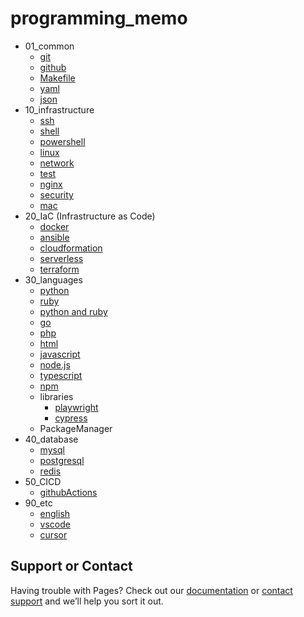 # programming_memo

- 01_common
  - [git](https://a11wa11.github.io/memo/01_common/01_git)
  - [github](https://a11wa11.github.io/memo/01_common/02_github)
  - [Makefile](https://a11wa11.github.io/memo/01_common/03_Makefile)
  - [yaml](https://a11wa11.github.io/memo/01_common/04_yaml)
  - [json](https://a11wa11.github.io/memo/01_common/05_json)
- 10_infrastructure
  - [ssh](https://a11wa11.github.io/memo/10_infrastructure/01_ssh)
  - [shell](https://a11wa11.github.io/memo/10_infrastructure/02_shell)
  - [powershell](https://a11wa11.github.io/memo/10_infrastructure/03_powershell)
  - [linux](https://a11wa11.github.io/memo/10_infrastructure/04_linux)
  - [network](https://a11wa11.github.io/memo/10_infrastructure/05_network)
  - [test](https://a11wa11.github.io/memo/10_infrastructure/06_test)
  - [nginx](https://a11wa11.github.io/memo/10_infrastructure/07_nginx)
  - [security](https://a11wa11.github.io/memo/10_infrastructure/08_security)
  - [mac](https://a11wa11.github.io/memo/10_infrastructure/09_mac)
- 20_IaC (Infrastructure as Code)
  - [docker](https://a11wa11.github.io/memo/20_IaC/01_docker)
  - [ansible](https://a11wa11.github.io/memo/20_IaC/02_ansible)
  - [cloudformation](https://a11wa11.github.io/memo/20_IaC/03_cloudformation)
  - [serverless](https://a11wa11.github.io/memo/20_IaC/04_serverless)
  - [terraform](https://a11wa11.github.io/memo/20_IaC/25_terraform)
- 30_languages
  - [python](https://a11wa11.github.io/memo/30_languages/01_python)
  - [ruby](https://a11wa11.github.io/memo/30_languages/02_ruby)
  - [python and ruby](https://a11wa11.github.io/memo/30_languages/03_python_ruby)
  - [go](https://a11wa11.github.io/memo/30_languages/04_golang)
  - [php](https://a11wa11.github.io/memo/30_languages/05_php)
  - [html](https://a11wa11.github.io/memo/30_languages/06_html)
  - [javascript](https://a11wa11.github.io/memo/30_languages/07_javascript)
  - [node.js](https://a11wa11.github.io/memo/30_languages/08_nodejs)
  - [typescript](https://a11wa11.github.io/memo/30_languages/09_typescript)
  - [npm](https://a11wa11.github.io/memo/30_languages/10_npm)
  - libraries
    - [playwright](https://a11wa11.github.io/memo/30_languages/lib/01_playwright)
    - [cypress](https://a11wa11.github.io/memo/30_languages/lib/02_cypress)
  - PackageManager
- 40_database
  - [mysql](https://a11wa11.github.io/memo/40_database/01_mysql)
  - [postgresql](https://a11wa11.github.io/memo/40_database/02_postgresql)
  - [redis](https://a11wa11.github.io/memo/40_database/03_redis)
- 50_CICD
  - [githubActions](https://a11wa11.github.io/memo/50_CICD/01_githubActions)
- 90_etc
  - [english](https://a11wa11.github.io/memo/90_etc/01_english)
  - [vscode](https://a11wa11.github.io/memo/90_etc/02_vscode)
  - [cursor](https://a11wa11.github.io/memo/90_etc/03_cursor)

## Support or Contact

Having trouble with Pages? Check out our [documentation](https://docs.github.com/categories/github-pages-basics/) or [contact support](https://github.com/contact) and we’ll help you sort it out.
